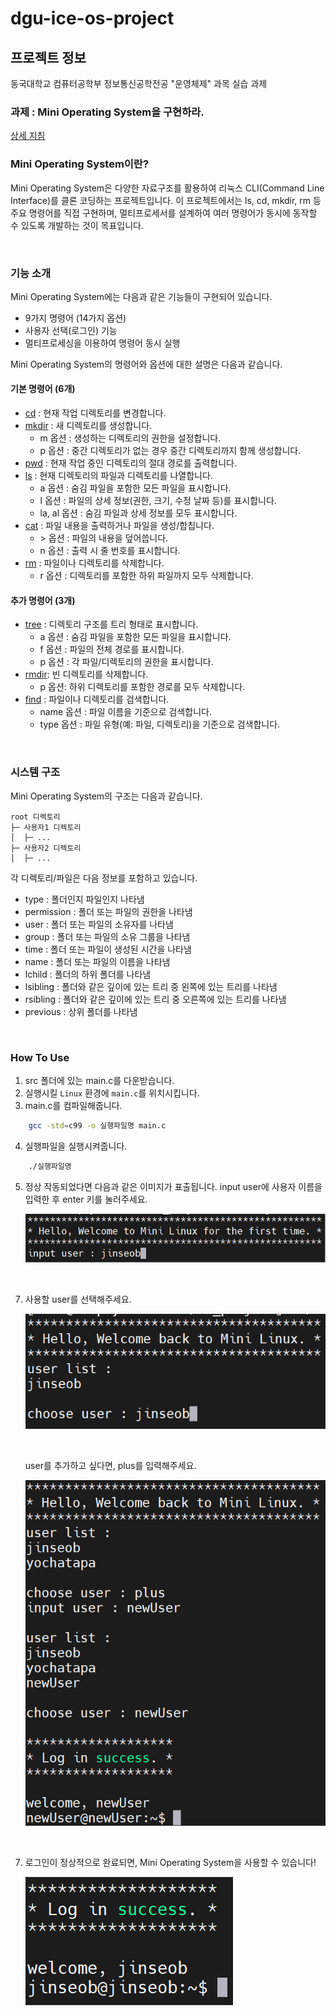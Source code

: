# dgu-ice-os-project

## 프로젝트 정보

동국대학교 컴퓨터공학부 정보통신공학전공
"운영체제" 과목 실습 과제

### 과제 : Mini Operating System을 구현하라. 

[상세 지침](./docs/GuideLine.md)

### Mini Operating System이란?

Mini Operating System은 다양한 자료구조를 활용하여 리눅스 CLI(Command Line Interface)를 클론 코딩하는 프로젝트입니다.
이 프로젝트에서는 ls, cd, mkdir, rm 등 주요 명령어를 직접 구현하며, 멀티프로세서를 설계하여 여러 명령어가 동시에 동작할 수 있도록 개발하는 것이 목표입니다.

<br>

### 기능 소개

Mini Operating System에는 다음과 같은 기능들이 구현되어 있습니다.

- 9가지 명령어 (14가지 옵션)
- 사용자 선택(로그인) 기능
- 멀티프로세싱을 이용하여 명령어 동시 실행

Mini Operating System의 명령어와 옵션에 대한 설명은 다음과 같습니다.

#### 기본 명령어 (6개)
- [cd](./docs/cd/README.md) : 현재 작업 디렉토리를 변경합니다.
- [mkdir](./docs/mkdir/README.md) : 새 디렉토리를 생성합니다.
    - m 옵션 : 생성하는 디렉토리의 권한을 설정합니다.
    - p 옵션 : 중간 디렉토리가 없는 경우 중간 디렉토리까지 함께 생성합니다.
- [pwd](./docs/pwd/README.md) : 현재 작업 중인 디렉토리의 절대 경로를 출력합니다.
- [ls](./docs/ls/README.md) : 현재 디렉토리의 파일과 디렉토리를 나열합니다.
    - a 옵션 : 숨김 파일을 포함한 모든 파일을 표시합니다.
    - l 옵션 : 파일의 상세 정보(권한, 크기, 수정 날짜 등)를 표시합니다.
    - la, al 옵션 : 숨김 파일과 상세 정보를 모두 표시합니다.
- [cat](./docs/cat/README.md) : 파일 내용을 출력하거나 파일을 생성/합칩니다.
    - \> 옵션 : 파일의 내용을 덮어씁니다.
    - n 옵션 : 출력 시 줄 번호를 표시합니다.
- [rm](./docs/rm/README.md) : 파일이나 디렉토리를 삭제합니다.
    - r 옵션 : 디렉토리를 포함한 하위 파일까지 모두 삭제합니다.

#### 추가 명령어 (3개)
- [tree](./docs/tree/README.md) : 디렉토리 구조를 트리 형태로 표시합니다.
    - a 옵션 : 숨김 파일을 포함한 모든 파일을 표시합니다.
    - f 옵션 : 파일의 전체 경로를 표시합니다.
    - p 옵션 : 각 파일/디렉토리의 권한을 표시합니다.
- [rmdir](./docs/rmdir/README.md): 빈 디렉토리를 삭제합니다.
    - p 옵션: 하위 디렉토리를 포함한 경로를 모두 삭제합니다.
- [find](./docs/find/README.md) : 파일이나 디렉토리를 검색합니다.
    - name 옵션 : 파일 이름을 기준으로 검색합니다.
    - type 옵션 : 파일 유형(예: 파일, 디렉토리)을 기준으로 검색합니다.

<br>

### 시스템 구조

Mini Operating System의 구조는 다음과 같습니다.

```
root 디렉토리
├─ 사용자1 디렉토리
│  ├─ ...
├─ 사용자2 디렉토리
│  ├─ ...
```

각 디렉토리/파일은 다음 정보를 포함하고 있습니다.

- type : 폴더인지 파일인지 나타냄
- permission : 폴더 또는 파일의 권한을 나타냄
- user : 폴더 또는 파일의 소유자를 나타냄
- group : 폴더 또는 파일의 소유 그룹을 나타냄
- time : 폴더 또는 파일이 생성된 시간을 나타냄
- name : 폴더 또는 파일의 이름을 나타냄
- lchild : 폴더의 하위 폴더를 나타냄
- lsibling : 폴더와 같은 깊이에 있는 트리 중 왼쪽에 있는 트리를 나타냄
- rsibling : 폴더와 같은 깊이에 있는 트리 중 오른쪽에 있는 트리를 나타냄
- previous : 상위 폴더를 나타냄

<br>

### How To Use

1. src 폴더에 있는 main.c를 다운받습니다.
2. 실행시킬 `Linux` 환경에 `main.c`를 위치시킵니다.
3. main.c를 컴파일해줍니다.
```sh
    gcc -std=c99 -o 실행파일명 main.c
```
4. 실행파일을 실행시켜줍니다.
```sh
    ./실행파일명
```

5. 정상 작동되었다면 다음과 같은 이미지가 표출됩니다. input user에 사용자 이름을 입력한 후 enter 키를 눌러주세요.
   
    ![initial_screen.png](./assets/howToUse/initial_screen.png)
   
<br>

7. 사용할 user를 선택해주세요.
   
    ![user_selection_screen.png](./assets/howToUse/user_selection_screen.png)

    <br>

    user를 추가하고 싶다면, plus를 입력해주세요.
   
    ![new_user_creation_screen.png](./assets/howToUse/new_user_creation_screen.png)

<br>

7. 로그인이 정상적으로 완료되면, Mini Operating System을 사용할 수 있습니다!
   
    ![login_success_screen.png](./assets/howToUse/login_success_screen.png)
